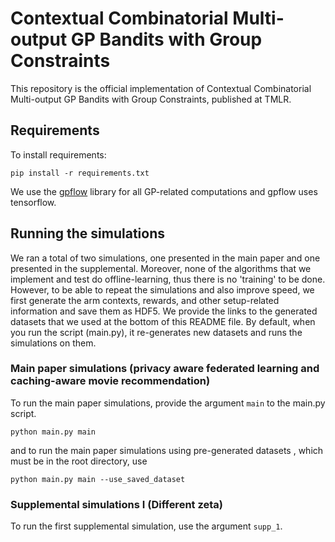 # Contextual Combinatorial Multi-output GP Bandits with Group Constraints

This repository is the official implementation of Contextual Combinatorial Multi-output GP Bandits with Group Constraints, published at TMLR.

## Requirements

To install requirements:

```setup
pip install -r requirements.txt
```

We use the [gpflow](https://github.com/GPflow/GPflow) library for all GP-related computations and gpflow uses tensorflow.

## Running the simulations
We ran a total of two simulations, one presented in the main paper and one presented in the supplemental. Moreover, none of the algorithms that we implement and test do offline-learning, thus there is no 'training' to be done. However, to be able to repeat the simulations and also improve speed, we first generate the arm contexts, rewards, and other setup-related information and save them as HDF5. We provide the links to the generated datasets that we used at the bottom of this README file. By default, when you run the script (main.py), it re-generates new datasets and runs the simulations on them.

### Main paper simulations (privacy aware federated learning and caching-aware movie recommendation)
To run the main paper simulations, provide the argument `main` to the main.py script.

```
python main.py main
```
and to run the main paper simulations using pre-generated datasets , which must be in the root directory, use
```
python main.py main --use_saved_dataset
```
### Supplemental simulations I (Different zeta)
To run the first supplemental simulation, use the argument `supp_1`.